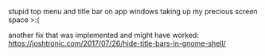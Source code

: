 stupid top menu and title bar on app windows taking up my precious screen space >:(

another fix that was implemented and might have worked: https://joshtronic.com/2017/07/26/hide-title-bars-in-gnome-shell/
